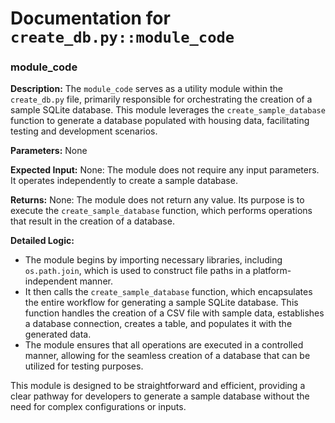 # Documentation for `create_db.py::module_code`

### module_code

**Description:**
The `module_code` serves as a utility module within the `create_db.py` file, primarily responsible for orchestrating the creation of a sample SQLite database. This module leverages the `create_sample_database` function to generate a database populated with housing data, facilitating testing and development scenarios.

**Parameters:**
None

**Expected Input:**
None: The module does not require any input parameters. It operates independently to create a sample database.

**Returns:**
None: The module does not return any value. Its purpose is to execute the `create_sample_database` function, which performs operations that result in the creation of a database.

**Detailed Logic:**
- The module begins by importing necessary libraries, including `os.path.join`, which is used to construct file paths in a platform-independent manner.
- It then calls the `create_sample_database` function, which encapsulates the entire workflow for generating a sample SQLite database. This function handles the creation of a CSV file with sample data, establishes a database connection, creates a table, and populates it with the generated data.
- The module ensures that all operations are executed in a controlled manner, allowing for the seamless creation of a database that can be utilized for testing purposes. 

This module is designed to be straightforward and efficient, providing a clear pathway for developers to generate a sample database without the need for complex configurations or inputs.